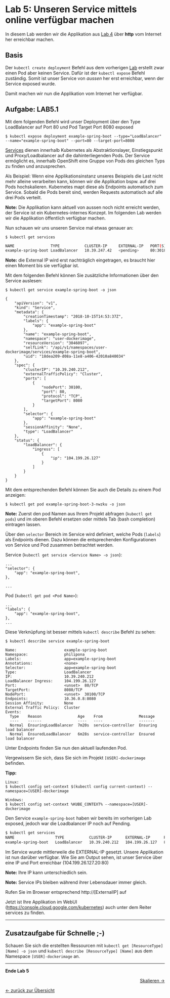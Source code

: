 # Lab 5: Unseren Service mittels online verfügbar machen

In diesem Lab werden wir die Applikation aus [Lab 4](04_deploy_dockerimage.md) über **http** vom Internet her erreichbar machen.

## Basis

Der `kubectl create deployment` Befehl aus dem vorherigen [Lab](04_deploy_dockerimage.md) erstellt zwar einen Pod aber keinen Service. Dafür ist der `kubectl expose` Befehl zuständig. Somit ist unser Service von *aussen* her erst erreichbar, wenn der Service exposed wurde. 

Damit machen wir nun die Applikation vom Internet her verfügbar.

## Aufgabe: LAB5.1

Mit dem folgenden Befehl wird unser Deployment über den Type LoadBalancer auf Port 80 und Pod Target Port 8080 exposed

```
$ kubectl expose deployment example-spring-boot --type="LoadBalancer" --name="example-spring-boot" --port=80 --target-port=8080
```

[Services](https://kubernetes.io/docs/concepts/services-networking/service/) dienen innerhalb Kubernetes als Abstraktionslayer, Einstiegspunkt und Proxy/Loadbalancer auf die dahinterliegenden Pods. Der Service ermöglicht es, innerhalb OpenShift eine Gruppe von Pods des gleichen Typs zu finden und anzusprechen.

Als Beispiel: Wenn eine Applikationsinstanz unseres Beispiels die Last nicht mehr alleine verarbeiten kann, können wir die Applikation bspw. auf drei Pods hochskalieren. Kubernetes mapt diese als Endpoints automatisch zum Service. Sobald die Pods bereit sind, werden Requests automatisch auf alle drei Pods verteilt.

**Note:** Die Applikation kann aktuell von aussen noch nicht erreicht werden, der Service ist ein Kubernetes-internes Konzept. Im folgenden Lab werden wir die Applikation öffentlich verfügbar machen.

Nun schauen wir uns unseren Service mal etwas genauer an:

```
$ kubectl get services
```

```bash
NAME                TYPE           CLUSTER-IP     EXTERNAL-IP   PORT(S)        AGE
example-spring-boot LoadBalancer   10.39.247.42   <pending>     80:30180/TCP   2s
```

**Note:** die External IP wird erst nachträglich eingetragen, es braucht hier einen Moment bis sie verfügbar ist.

Mit dem folgenden Befehl können Sie zusätzliche Informationen über den Service auslesen:
```
$ kubectl get service example-spring-boot -o json
```

```
{
    "apiVersion": "v1",
    "kind": "Service",
    "metadata": {
        "creationTimestamp": "2018-10-15T14:53:37Z",
        "labels": {
            "app": "example-spring-boot"
        },
        "name": "example-spring-boot",
        "namespace": "user-dockerimage",
        "resourceVersion": "3046097",
        "selfLink": "/api/v1/namespaces/user-dockerimage/services/example-spring-boot",
        "uid": "18dea209-d08a-11e8-a406-42010a840034"
    },
    "spec": {
        "clusterIP": "10.39.240.212",
        "externalTrafficPolicy": "Cluster",
        "ports": [
            {
                "nodePort": 30100,
                "port": 80,
                "protocol": "TCP",
                "targetPort": 8080
            }
        ],
        "selector": {
            "app": "example-spring-boot"
        },
        "sessionAffinity": "None",
        "type": "LoadBalancer"
    },
    "status": {
        "loadBalancer": {
            "ingress": [
                {
                    "ip": "104.199.26.127"
                }
            ]
        }
    }
}

```

Mit dem entsprechenden Befehl können Sie auch die Details zu einem Pod anzeigen:
```
$ kubectl get pod example-spring-boot-3-nwzku -o json
```

**Note:** Zuerst den pod Namen aus Ihrem Projekt abfragen (`kubectl get pods`) und im oberen Befehl ersetzen oder mittels Tab (bash completion) eintragen lassen.

Über den `selector` Bereich im Service wird definiert, welche Pods (`labels`) als Endpoints dienen. Dazu können die entsprechenden Konfigurationen von Service und Pod zusammen betrachtet werden.

Service (`kubectl get service <Service Name> -o json`):
```
...
"selector": {
    "app": "example-spring-boot",
},

...
```

Pod (`kubectl get pod <Pod Name>`):
```
...
"labels": {
    "app": "example-spring-boot",
},
...
```

Diese Verknüpfung ist besser mittels `kubectl describe` Befehl zu sehen:
```
$ kubectl describe service example-spring-boot
```

```
Name:                     example-spring-boot
Namespace:                philipona
Labels:                   app=example-spring-boot
Annotations:              <none>
Selector:                 app=example-spring-boot
Type:                     LoadBalancer
IP:                       10.39.240.212
LoadBalancer Ingress:     104.199.26.127
Port:                     <unset>  80/TCP
TargetPort:               8080/TCP
NodePort:                 <unset>  30100/TCP
Endpoints:                10.36.0.8:8080
Session Affinity:         None
External Traffic Policy:  Cluster
Events:
  Type    Reason                Age    From                Message
  ----    ------                ----   ----                -------
  Normal  EnsuringLoadBalancer  7m20s  service-controller  Ensuring load balancer
  Normal  EnsuredLoadBalancer   6m28s  service-controller  Ensured load balancer

```

Unter Endpoints finden Sie nun den aktuell laufenden Pod.

Vergewissern Sie sich, dass Sie sich im Projekt `[USER]-dockerimage` befinden. 

**Tipp:**

```
Linux:
$ kubectl config set-context $(kubectl config current-context) --namespace=[USER]-dockerimage
```

```
Windows:
$ kubectl config set-context %KUBE_CONTEXT% --namespace=[USER]-dockerimage
```

Den Service `example-spring-boot` haben wir bereits im vorherigen Lab exposed, jedoch war die Loadbalancer IP noch auf Pending.


```bash
$ kubectl get services
NAME                  TYPE           CLUSTER-IP      EXTERNAL-IP      PORT(S)        AGE
example-spring-boot   LoadBalancer   10.39.240.212   104.199.26.127   80:30100/TCP   22m
```

Im Service wurde mittlerweile die EXTERNAL-IP gesetzt. Unsere Applikation ist nun darüber verfügbar.
Wie Sie am Output sehen, ist unser Service über eine IP und Port erreichbar (104.199.26.127.20:80) 

**Note:** Ihre IP kann unterschiedlich sein.

**Note:** Service IPs bleiben während ihrer Lebensdauer immer gleich.

Rufen Sie im Browser entsprechend http://[ExternalIP] auf

Jetzt ist Ihre Applikation im WebUI (<https://console.cloud.google.com/kubernetes>) auch unter dem Reiter services zu finden.

---

## Zusatzaufgabe für Schnelle ;-)

Schauen Sie sich die erstellten Ressourcen mit `kubectl get [ResourceType] [Name] -o json` und `kubectl describe [ResourceType] [Name]` aus dem Namespace `[USER]-dockerimage` an.

---

**Ende Lab 5**

<p width="100px" align="right"><a href="06_scale.md">Skalieren →</a></p>

[← zurück zur Übersicht](../README.md)
